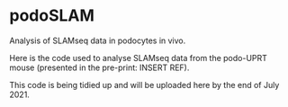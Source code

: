 # podoSLAM
Analysis of SLAMseq data in podocytes in vivo.  

Here is the code used to analyse SLAMseq data from the podo-UPRT mouse (presented in the pre-print: INSERT REF).  

This code is being tidied up and will be uploaded here by the end of July 2021.  
